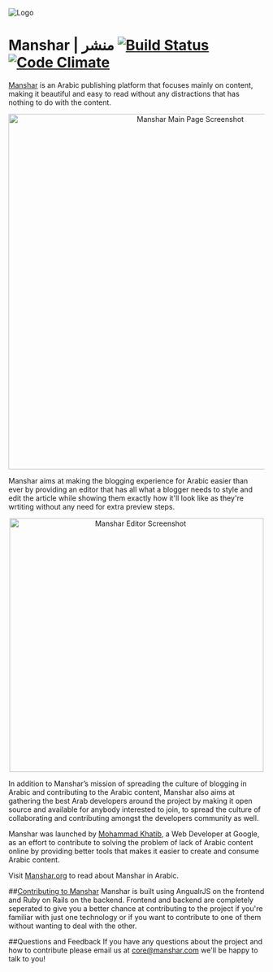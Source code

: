 ![Logo](https://1.gravatar.com/avatar/ac6571097189f411da44a14686696ae1?d=https%3A%2F%2Fidenticons.github.com%2F67518fc079ac975c749e84438c636930.png&r=x&s=100)

# Manshar | منشر [![Build Status](https://travis-ci.org/manshar/manshar.png?branch=master)](https://travis-ci.org/manshar/manshar) [![Code Climate](https://codeclimate.com/github/manshar/manshar.png)](https://codeclimate.com/github/manshar/manshar)

[Manshar](http://www.manshar.com/) is an Arabic publishing platform that focuses mainly on content, making it beautiful and easy to read without any distractions that has nothing to do with the content. 
<p align="center"><img src="http://storage.googleapis.com/public-assets/screenshots/Screen%20Shot%202014-11-23%20at%201.25.05%20PM.png" width="700px" alt="Manshar Main Page Screenshot"></p>

Manshar aims at making the blogging experience for Arabic easier than ever by providing an editor that has all what a blogger needs to style and edit the article while showing them exactly how it'll look like as they're wrtiting without any need for extra preview steps. 
<p align="center"><img src="http://storage.googleapis.com/public-assets/screenshots/Screen%20Shot%202014-11-23%20at%201.01.43%20PM.png" width="500px" alt="Manshar Editor Screenshot"></p>

In addition to Manshar’s mission of spreading the culture of blogging in Arabic and contributing to the Arabic content, Manshar also aims at gathering the best Arab developers around the project by making it open source and available for anybody interested to join, to spread the culture of collaborating and contributing amongst the developers community as well. 

Manshar was launched by [Mohammad Khatib](https://plus.google.com/+MohammadKhatib/posts), a Web Developer at Google, as an effort to contribute to solving the problem of lack of Arabic content online by providing better tools that makes it easier to create and consume Arabic content. 

Visit [Manshar.org](http://www.manshar.org) to read about Manshar in Arabic.

##[Contributing to Manshar](https://github.com/manshar/manshar/blob/master/CONTRIBUTING.md)
Manshar is built using AngualrJS on the frontend and Ruby on Rails on the backend. Frontend and backend are completely seperated to give you a better chance at contributing to the project if you're familiar with just one technology or if you want to contribute to one of them without wanting to deal with the other. 

##Questions and Feedback
If you have any questions about the project and how to contribute please email us at core@manshar.com we'll be happy to talk to you!


